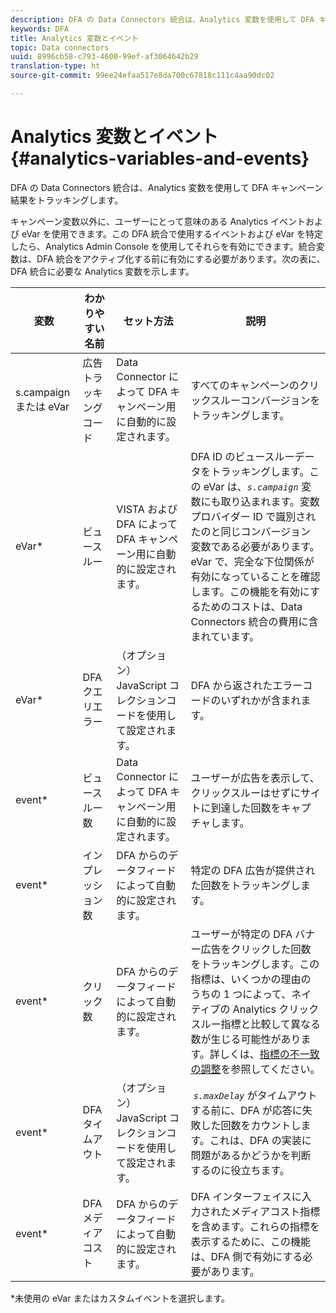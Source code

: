 ```yaml
---
description: DFA の Data Connectors 統合は、Analytics 変数を使用して DFA キャンペーン結果をトラッキングします。
keywords: DFA
title: Analytics 変数とイベント
topic: Data connectors
uuid: 8996cb58-c793-4600-99ef-af3064642b29
translation-type: ht
source-git-commit: 99ee24efaa517e8da700c67818c111c4aa90dc02

---
```



# Analytics 変数とイベント {#analytics-variables-and-events}

DFA の Data Connectors 統合は、Analytics 変数を使用して DFA キャンペーン結果をトラッキングします。

キャンペーン変数以外に、ユーザーにとって意味のある Analytics イベントおよび eVar を使用できます。この DFA 統合で使用するイベントおよび eVar を特定したら、Analytics Admin Console を使用してそれらを有効にできます。統合変数は、DFA 統合をアクティブ化する前に有効にする必要があります。次の表に、DFA 統合に必要な Analytics 変数を示します。

| 変数 | わかりやすい名前 | セット方法 | 説明 |
|---|---|---|---|
| s.campaign または eVar | 広告トラッキングコード | Data Connector によって DFA キャンペーン用に自動的に設定されます。 | すべてのキャンペーンのクリックスルーコンバージョンをトラッキングします。 |
| eVar* | ビュースルー | VISTA および DFA によって DFA キャンペーン用に自動的に設定されます。 | DFA ID のビュースルーデータをトラッキングします。この eVar は、*`s.campaign`* 変数にも取り込まれます。変数プロバイダー ID で識別されたのと同じコンバージョン変数である必要があります。eVar で、完全な下位関係が有効になっていることを確認します。この機能を有効にするためのコストは、Data Connectors 統合の費用に含まれています。 |
| eVar* | DFA クエリエラー | （オプション）JavaScript コレクションコードを使用して設定されます。 | DFA から返されたエラーコードのいずれかが含まれます。 |
| event* | ビュースルー数 | Data Connector によって DFA キャンペーン用に自動的に設定されます。 | ユーザーが広告を表示して、クリックスルーはせずにサイトに到達した回数をキャプチャします。 |
| event* | インプレッション数 | DFA からのデータフィードによって自動的に設定されます。 | 特定の DFA 広告が提供された回数をトラッキングします。 |
| event* | クリック数 | DFA からのデータフィードによって自動的に設定されます。 | ユーザーが特定の DFA バナー広告をクリックした回数をトラッキングします。この指標は、いくつかの理由のうちの 1 つによって、ネイティブの Analytics クリックスルー指標と比較して異なる数が生じる可能性があります。詳しくは、[指標の不一致の調整](/help/import/data-connectors/dfa-data-connector-analytics/dfa-reconciling-metric-discrepancies.md)を参照してください。 |
| event* | DFA タイムアウト | （オプション）JavaScript コレクションコードを使用して設定されます。 |  *`s.maxDelay`* がタイムアウトする前に、DFA が応答に失敗した回数をカウントします。これは、DFA の実装に問題があるかどうかを判断するのに役立ちます。 |
| event* | DFA メディアコスト | DFA からのデータフィードによって自動的に設定されます。 | DFA インターフェイスに入力されたメディアコスト指標を含めます。これらの指標を表示するために、この機能は、DFA 側で有効にする必要があります。 |

*未使用の eVar またはカスタムイベントを選択します。
